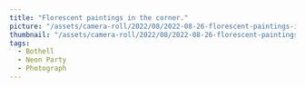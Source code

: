 ```yaml
---
title: "Florescent paintings in the corner."
picture: "/assets/camera-roll/2022/08/2022-08-26-florescent-paintings-in-the-corner/20220827_055659021_iOS.jpg"
thumbnail: "/assets/camera-roll/2022/08/2022-08-26-florescent-paintings-in-the-corner/20220827_055659021_iOS-thumbnail.jpg"
tags:
  - Bothell
  - Neon Party
  - Photograph  
---
```


